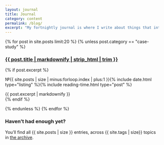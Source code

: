 ```yaml
---
layout: journal
title: Journal
category: content
permalink: /blog/
excerpt: "My fortnightly journal is where I write about things that interest me, lately it’s been running and mental health. The next entry comes out in"
---
```

<!-- <h2 class="h4">Recent entries</h2> -->

{% for post in site.posts limit:20 %}
{% unless post.category == "case-study" %}

<article class="post-preview">
<!--<h3 class="h3 post-heading post-type--{{ post.category }}">
	<a class="post-link" href="{{ post.url | prepend: site.baseurl }}"><span style="{% if post.text %} color: black; {% else %} color: white; {% endif %} {% if post.color %} background-color: {{ post.color }};{% endif %}" >{{ post.title | markdownify | strip_html | trim  }}</span></a>
</h3>-->
<h3 class="h3 post-heading post-heading--listing post-type--{{ post.category }}">
	<a class="post-link" href="{{ post.url | prepend: site.baseurl }}" style="{% if post.color %} background-image: linear-gradient(to bottom, {{ post.color }} 100%, {{ post.color }} 100%){% endif %}">
	    {{ post.title | markdownify | strip_html | trim  }}
	</a>
</h3>

{% if post.excerpt %}
      <div>
      <p><span class="post-ordinal" style="{% if post.color %} color: {{ post.color }};{% else %} color: #00B86B; {% endif %}">&#8470;{{ site.posts | size | minus:forloop.index | plus:1 }}</span>{% include date.html type="listing" %}{% include reading-time.html type="post" %}</p>
      {{ post.excerpt | markdownify }}</div>
{% endif %}
</article>

{% endunless %}
{% endfor %}

<h3 class="h4 subheading" id="more-posts">Haven&rsquo;t had enough yet?</h3>

<p>
	You&rsquo;ll find all {{ site.posts | size }} entries, across {{ site.tags | size}} topics in <a href="/archive">the archive</a>.
</p>
